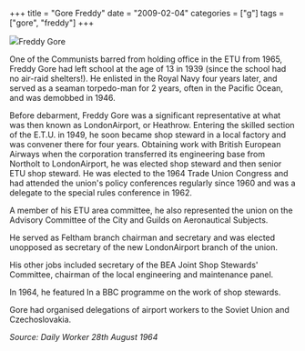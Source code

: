 +++
title = "Gore Freddy"
date = "2009-02-04"
categories = ["g"]
tags = ["gore", "freddy"]
+++

![](http://79.170.40.183/grahamstevenson.me.uk/images/stories/gore%20freddy.jpg)Freddy Gore

One of the Communists barred from holding office in the ETU from 1965, Freddy Gore had left school at the age of 13 in 1939 (since the school had no air-raid shel­ters!). He enlisted in the Royal Navy four years later, and served as a seaman torpedo-man for 2 years, often in the Pacific Ocean, and was demobbed in 1946.

Before debarment, Freddy Gore was a significant representative at what was then known as LondonAirport, or Heathrow. Entering the skilled section of the E.T.U. in 1949, he soon be­came shop steward in a local factory and was convener there for four years. Obtaining work with British European Airways when the corporation transferred its engineering base from Northolt to LondonAirport, he was elected shop steward and then senior ETU shop steward. He was elected to the 1964 Trade Union Congress and had attended the union's policy conferences regularly since 1960 and was a delegate to the special rules conference in 1962.

A member of his ETU area committee, he also represented the union on the Advisory Committee of the City and Guilds on Aeronautical Subjects.

He served as Feltham branch chairman and secretary and was elected unopposed as secretary of the new LondonAirport branch of the union.

His other jobs included secretary of the BEA Joint Shop Stewards' Committee, chairman of the local engineering and maintenance panel.

In 1964, he featured In a BBC programme on the work of shop stewards.

Gore had organised delegations of airport workers to the Soviet Union and Czecho­slovakia.

_Source: Daily Worker 28th August 1964_
